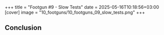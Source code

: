+++
title = "Footgun #9 - Slow Tests"
date = 2025-05-16T10:18:56+03:00
[cover]
  image = "10_footguns/10_footguns_09_slow_tests.png"
+++


## Conclusion
